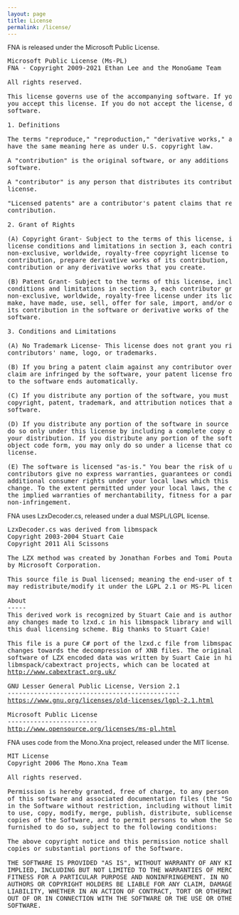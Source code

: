 ```yaml
---
layout: page
title: License
permalink: /license/
---
```


<p>FNA is released under the Microsoft Public License.</p>

<pre class="license">
Microsoft Public License (Ms-PL)
FNA - Copyright 2009-2021 Ethan Lee and the MonoGame Team

All rights reserved.

This license governs use of the accompanying software. If you use the software,
you accept this license. If you do not accept the license, do not use the
software.

1. Definitions

The terms "reproduce," "reproduction," "derivative works," and "distribution"
have the same meaning here as under U.S. copyright law.

A "contribution" is the original software, or any additions or changes to the
software.

A "contributor" is any person that distributes its contribution under this
license.

"Licensed patents" are a contributor's patent claims that read directly on its
contribution.

2. Grant of Rights

(A) Copyright Grant- Subject to the terms of this license, including the
license conditions and limitations in section 3, each contributor grants you a
non-exclusive, worldwide, royalty-free copyright license to reproduce its
contribution, prepare derivative works of its contribution, and distribute its
contribution or any derivative works that you create.

(B) Patent Grant- Subject to the terms of this license, including the license
conditions and limitations in section 3, each contributor grants you a
non-exclusive, worldwide, royalty-free license under its licensed patents to
make, have made, use, sell, offer for sale, import, and/or otherwise dispose of
its contribution in the software or derivative works of the contribution in the
software.

3. Conditions and Limitations

(A) No Trademark License- This license does not grant you rights to use any
contributors' name, logo, or trademarks.

(B) If you bring a patent claim against any contributor over patents that you
claim are infringed by the software, your patent license from such contributor
to the software ends automatically.

(C) If you distribute any portion of the software, you must retain all
copyright, patent, trademark, and attribution notices that are present in the
software.

(D) If you distribute any portion of the software in source code form, you may
do so only under this license by including a complete copy of this license with
your distribution. If you distribute any portion of the software in compiled or
object code form, you may only do so under a license that complies with this
license.

(E) The software is licensed "as-is." You bear the risk of using it. The
contributors give no express warranties, guarantees or conditions. You may have
additional consumer rights under your local laws which this license cannot
change. To the extent permitted under your local laws, the contributors exclude
the implied warranties of merchantability, fitness for a particular purpose and
non-infringement.
</pre>


<p>FNA uses LzxDecoder.cs, released under a dual MSPL/LGPL license.</p>

<pre class="license">
LzxDecoder.cs was derived from libmspack
Copyright 2003-2004 Stuart Caie
Copyright 2011 Ali Scissons

The LZX method was created by Jonathan Forbes and Tomi Poutanen, adapted
by Microsoft Corporation.

This source file is Dual licensed; meaning the end-user of this source file
may redistribute/modify it under the LGPL 2.1 or MS-PL licenses.

About
-----
This derived work is recognized by Stuart Caie and is authorized to adapt
any changes made to lzxd.c in his libmspack library and will still retain
this dual licensing scheme. Big thanks to Stuart Caie!

This file is a pure C# port of the lzxd.c file from libmspack, with minor
changes towards the decompression of XNB files. The original decompression
software of LZX encoded data was written by Suart Caie in his
libmspack/cabextract projects, which can be located at
<a href="http://www.cabextract.org.uk/">http://www.cabextract.org.uk/</a>

GNU Lesser General Public License, Version 2.1
----------------------------------------------
<a href="https://www.gnu.org/licenses/old-licenses/lgpl-2.1.html">https://www.gnu.org/licenses/old-licenses/lgpl-2.1.html</a>

Microsoft Public License
------------------------
<a href="http://www.opensource.org/licenses/ms-pl.html">http://www.opensource.org/licenses/ms-pl.html</a>
</pre>


<p>FNA uses code from the Mono.Xna project, released under the MIT license.</p>

<pre class="license">
MIT License
Copyright 2006 The Mono.Xna Team

All rights reserved.

Permission is hereby granted, free of charge, to any person obtaining a copy
of this software and associated documentation files (the "Software"), to deal
in the Software without restriction, including without limitation the rights
to use, copy, modify, merge, publish, distribute, sublicense, and/or sell
copies of the Software, and to permit persons to whom the Software is
furnished to do so, subject to the following conditions:

The above copyright notice and this permission notice shall be included in all
copies or substantial portions of the Software.

THE SOFTWARE IS PROVIDED "AS IS", WITHOUT WARRANTY OF ANY KIND, EXPRESS OR
IMPLIED, INCLUDING BUT NOT LIMITED TO THE WARRANTIES OF MERCHANTABILITY,
FITNESS FOR A PARTICULAR PURPOSE AND NONINFRINGEMENT. IN NO EVENT SHALL THE
AUTHORS OR COPYRIGHT HOLDERS BE LIABLE FOR ANY CLAIM, DAMAGES OR OTHER
LIABILITY, WHETHER IN AN ACTION OF CONTRACT, TORT OR OTHERWISE, ARISING FROM,
OUT OF OR IN CONNECTION WITH THE SOFTWARE OR THE USE OR OTHER DEALINGS IN THE
SOFTWARE.
</pre>
